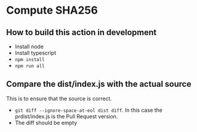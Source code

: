 # Compute SHA256

## How to build this action in development
- Install node
- Install typescript
- `npm install`
- `npm run all`

## Compare the dist/index.js with the actual source
This is to ensure that the source is correct.
- `git diff --ignore-space-at-eol dist diff`. In this case the prdist/index.js is the Pull Request version.
- The diff should be empty

